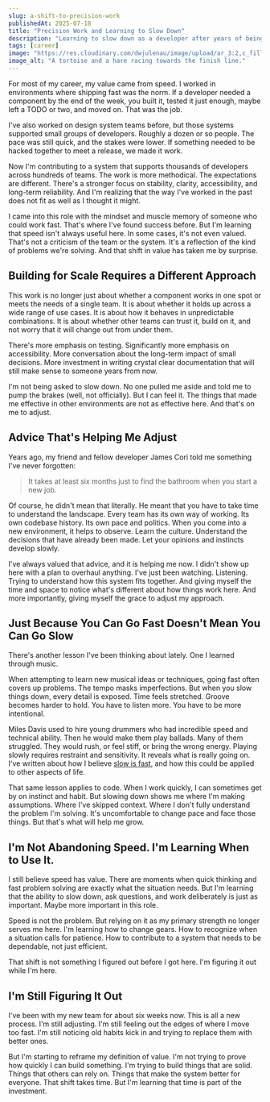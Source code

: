 ```yaml
---
slug: a-shift-to-precision-work
publishedAt: 2025-07-18
title: "Precision Work and Learning to Slow Down"
description: "Learning to slow down as a developer after years of being rewarded for speed. Reflections on pace, precision, and building systems that last."
tags: [career]
image: "https://res.cloudinary.com/dwjulenau/image/upload/ar_3:2,c_fill,dpr_auto,f_auto,fl_progressive,q_auto/v1752853300/josh-portfolio/assets_task_01k0f2yh4eenqs4jf6299vnq45_1752853179_img_0.webp"
image_alt: "A tortoise and a hare racing towards the finish line."
---
```


For most of my career, my value came from speed. I worked in environments where shipping fast was the norm. If a developer needed a component by the end of the week, you built it, tested it just enough, maybe left a TODO or two, and moved on. That was the job.

I've also worked on design system teams before, but those systems supported small groups of developers. Roughly a dozen or so people. The pace was still quick, and the stakes were lower. If something needed to be hacked together to meet a release, we made it work.

Now I'm contributing to a system that supports thousands of developers across hundreds of teams. The work is more methodical. The expectations are different. There's a stronger focus on stability, clarity, accessibility, and long-term reliability. And I'm realizing that the way I've worked in the past does not fit as well as I thought it might.

I came into this role with the mindset and muscle memory of someone who could work fast. That's where I've found success before. But I'm learning that speed isn't always useful here. In some cases, it's not even valued. That's not a criticism of the team or the system. It's a reflection of the kind of problems we're solving. And that shift in value has taken me by surprise.

## Building for Scale Requires a Different Approach

This work is no longer just about whether a component works in one spot or meets the needs of a single team. It is about whether it holds up across a wide range of use cases. It is about how it behaves in unpredictable combinations. It is about whether other teams can trust it, build on it, and not worry that it will change out from under them.

There's more emphasis on testing. Significantly more emphasis on accessibility. More conversation about the long-term impact of small decisions. More investment in writing crystal clear documentation that will still make sense to someone years from now.

I'm not being asked to slow down. No one pulled me aside and told me to pump the brakes (well, not officially). But I can feel it. The things that made me effective in other environments are not as effective here. And that's on me to adjust.

## Advice That's Helping Me Adjust

Years ago, my friend and fellow developer James Cori told me something I've never forgotten:

> It takes at least six months just to find the bathroom when you start a new job.

Of course, he didn't mean that literally. He meant that you have to take time to understand the landscape. Every team has its own way of working. Its own codebase history. Its own pace and politics. When you come into a new environment, it helps to observe. Learn the culture. Understand the decisions that have already been made. Let your opinions and instincts develop slowly.

I've always valued that advice, and it is helping me now. I didn't show up here with a plan to overhaul anything. I've just been watching. Listening. Trying to understand how this system fits together. And giving myself the time and space to notice what's different about how things work here. And more importantly, giving myself the grace to adjust my approach.

## Just Because You Can Go Fast Doesn't Mean You Can Go Slow

There's another lesson I've been thinking about lately. One I learned through music.

When attempting to learn new musical ideas or techniques, going fast often covers up problems. The tempo masks imperfections. But when you slow things down, every detail is exposed. Time feels stretched. Groove becomes harder to hold. You have to listen more. You have to be more intentional.

Miles Davis used to hire young drummers who had incredible speed and technical ability. Then he would make them play ballads. Many of them struggled. They would rush, or feel stiff, or bring the wrong energy. Playing slowly requires restraint and sensitivity. It reveals what is really going on. I've written about how I believe [slow is fast](https://joshuabriley.medium.com/one-year-of-gratitude-day-347-5cff1f287f30), and how this could be applied to other aspects of life.

That same lesson applies to code. When I work quickly, I can sometimes get by on instinct and habit. But slowing down shows me where I'm making assumptions. Where I've skipped context. Where I don't fully understand the problem I'm solving. It's uncomfortable to change pace and face those things. But that's what will help me grow.

## I'm Not Abandoning Speed. I'm Learning When to Use It.

I still believe speed has value. There are moments when quick thinking and fast problem solving are exactly what the situation needs. But I'm learning that the ability to slow down, ask questions, and work deliberately is just as important. Maybe more important in this role.

Speed is not the problem. But relying on it as my primary strength no longer serves me here. I'm learning how to change gears. How to recognize when a situation calls for patience. How to contribute to a system that needs to be dependable, not just efficient.

That shift is not something I figured out before I got here. I'm figuring it out while I'm here.

## I'm Still Figuring It Out

I've been with my new team for about six weeks now. This is all a new process. I'm still adjusting. I'm still feeling out the edges of where I move too fast. I'm still noticing old habits kick in and trying to replace them with better ones.

But I'm starting to reframe my definition of value. I'm not trying to prove how quickly I can build something. I'm trying to build things that are solid. Things that others can rely on. Things that make the system better for everyone. That shift takes time. But I'm learning that time is part of the investment.
